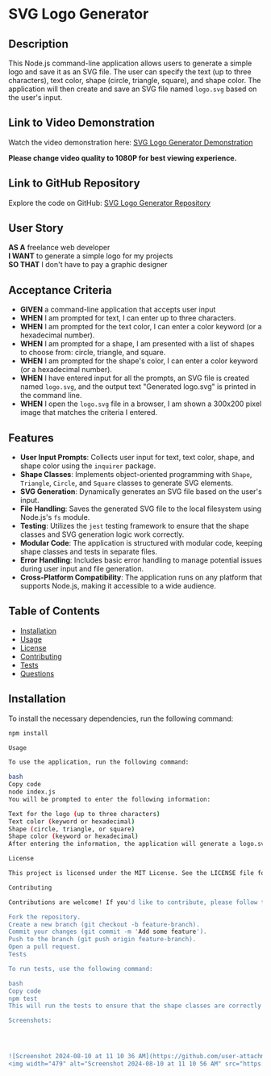# SVG Logo Generator

## Description

This Node.js command-line application allows users to generate a simple logo and save it as an SVG file. The user can specify the text (up to three characters), text color, shape (circle, triangle, square), and shape color. The application will then create and save an SVG file named `logo.svg` based on the user's input.

## Link to Video Demonstration

Watch the video demonstration here: [SVG Logo Generator Demonstration](https://drive.google.com/file/d/16BpcD-dSrL6wagioe0YS_Qpvd-_5xmOi/view)

**Please change video quality to 1080P for best viewing experience.**

## Link to GitHub Repository

Explore the code on GitHub: [SVG Logo Generator Repository](https://github.com/chrispychips12/potential-enigma)

## User Story

**AS A** freelance web developer  
**I WANT** to generate a simple logo for my projects  
**SO THAT** I don't have to pay a graphic designer

## Acceptance Criteria

- **GIVEN** a command-line application that accepts user input
- **WHEN** I am prompted for text, I can enter up to three characters.
- **WHEN** I am prompted for the text color, I can enter a color keyword (or a hexadecimal number).
- **WHEN** I am prompted for a shape, I am presented with a list of shapes to choose from: circle, triangle, and square.
- **WHEN** I am prompted for the shape's color, I can enter a color keyword (or a hexadecimal number).
- **WHEN** I have entered input for all the prompts, an SVG file is created named `logo.svg`, and the output text "Generated logo.svg" is printed in the command line.
- **WHEN** I open the `logo.svg` file in a browser, I am shown a 300x200 pixel image that matches the criteria I entered.

## Features

- **User Input Prompts**: Collects user input for text, text color, shape, and shape color using the `inquirer` package.
- **Shape Classes**: Implements object-oriented programming with `Shape`, `Triangle`, `Circle`, and `Square` classes to generate SVG elements.
- **SVG Generation**: Dynamically generates an SVG file based on the user's input.
- **File Handling**: Saves the generated SVG file to the local filesystem using Node.js's `fs` module.
- **Testing**: Utilizes the `jest` testing framework to ensure that the shape classes and SVG generation logic work correctly.
- **Modular Code**: The application is structured with modular code, keeping shape classes and tests in separate files.
- **Error Handling**: Includes basic error handling to manage potential issues during user input and file generation.
- **Cross-Platform Compatibility**: The application runs on any platform that supports Node.js, making it accessible to a wide audience.


## Table of Contents

- [Installation](#installation)
- [Usage](#usage)
- [License](#license)
- [Contributing](#contributing)
- [Tests](#tests)
- [Questions](#questions)

## Installation

To install the necessary dependencies, run the following command:

```bash
npm install

Usage

To use the application, run the following command:

bash
Copy code
node index.js
You will be prompted to enter the following information:

Text for the logo (up to three characters)
Text color (keyword or hexadecimal)
Shape (circle, triangle, or square)
Shape color (keyword or hexadecimal)
After entering the information, the application will generate a logo.svg file with your specified design.

License

This project is licensed under the MIT License. See the LICENSE file for more details.

Contributing

Contributions are welcome! If you'd like to contribute, please follow these steps:

Fork the repository.
Create a new branch (git checkout -b feature-branch).
Commit your changes (git commit -m 'Add some feature').
Push to the branch (git push origin feature-branch).
Open a pull request.
Tests

To run tests, use the following command:

bash
Copy code
npm test
This will run the tests to ensure that the shape classes are correctly implemented and that the SVG generation logic works as expected.

Screenshots:




![Screenshot 2024-08-10 at 11 10 36 AM](https://github.com/user-attachments/assets/335b4da4-ec00-4ee1-bc0a-8d099e9ad1e5)
<img width="479" alt="Screenshot 2024-08-10 at 11 10 56 AM" src="https://github.com/user-attachments/assets/fd109d8b-3741-4395-a127-d026cfe5d5ca">
